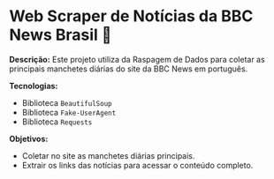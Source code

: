 # Web Scraper de Notícias da BBC News Brasil 📰

**Descrição:** Este projeto utiliza da Raspagem de Dados para coletar as principais manchetes diárias do site da BBC News em português.

**Tecnologias:**
- Biblioteca `BeautifulSoup`
- Biblioteca `Fake-UserAgent`
- Biblioteca `Requests`

**Objetivos:**
- Coletar no site as manchetes diárias principais.
- Extrair os links das notícias para acessar o conteúdo completo.
